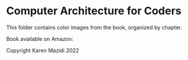 # Computer Architecture for Coders

This folder contains color images from the book, organized by chapter. 

Book available on Amazon: 

Copyright Karen Mazidi 2022
